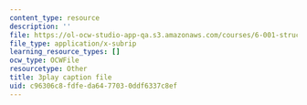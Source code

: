```yaml
---
content_type: resource
description: ''
file: https://ol-ocw-studio-app-qa.s3.amazonaws.com/courses/6-001-structure-and-interpretation-of-computer-programs-spring-2005/c96306c8fdfeda6477030ddf6337c8ef_PEwZL3H2oKg.srt
file_type: application/x-subrip
learning_resource_types: []
ocw_type: OCWFile
resourcetype: Other
title: 3play caption file
uid: c96306c8-fdfe-da64-7703-0ddf6337c8ef
---
```

